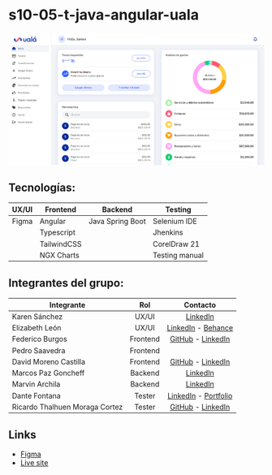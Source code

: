 # s10-05-t-java-angular-uala
![](uala-ss.png)
## Tecnologías:

| UX/UI | Frontend     | Backend          | Testing        |
| ----- | ------------ | ---------------- | -------------- |
| Figma | Angular      | Java Spring Boot | Selenium IDE   |
|       | Typescript   |                  | Jhenkins       |
|       | TailwindCSS  |                  | CorelDraw 21   |
|       | NGX Charts   |                  | Testing manual |

## Integrantes del grupo:

| Integrante          | Rol      | Contacto         |
| ------------------- | :------: | :--------------: |
| Karen Sánchez       | UX/UI    | [LinkedIn](https://www.linkedin.com/in/karensanchezg-2112/) |
| Elizabeth León      | UX/UI    | [LinkedIn](https://www.linkedin.com/in/elizabethleonperez/) - [Behance](https://www.behance.net/elizabethleonperez) |
| Federico Burgos     | Frontend | [GitHub](https://github.com/fedev95) - [LinkedIn](https://www.linkedin.com/in/federicoburgos/) |
| Pedro Saavedra      | Frontend |  |
| David Moreno Castilla | Frontend |[GitHub](https://github.com/davidjmcxl) - [LinkedIn](https://www.linkedin.com/in/davidjmc/) |
| Marcos Paz Goncheff | Backend  | [LinkedIn](https://www.linkedin.com/in/marcos-paz-goncheff/) |
| Marvin Archila      | Backend  | [LinkedIn](https://www.linkedin.com/in/marvin-david-archila/) |
| Dante Fontana       | Tester   | [LinkedIn](https://www.linkedin.com/in/maurifl/) - [Portfolio](https://my-portfolio-d7f82.firebaseapp.com/) |
| Ricardo Thalhuen Moraga Cortez | Tester   | [GitHub](https://github.com/Thalhuen) - [LinkedIn](https://www.linkedin.com/in/ricardothalhuen/) |

## Links
- [Figma](https://www.figma.com/file/DtT1Zgip6mBx1eDLsmjvJe/Ual%C3%A1?type=design&node-id=746-8209&mode=design&t=xuovkUgokDxbGPXC-0)
- [Live site](https://s10-05-t-java-angular-uala.web.app)
